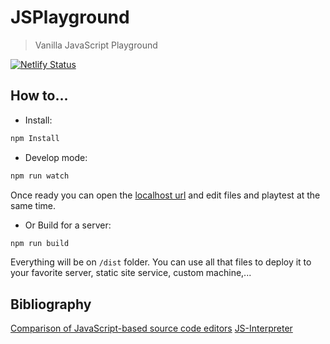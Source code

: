 # JSPlayground

> Vanilla JavaScript Playground

[![Netlify Status](https://api.netlify.com/api/v1/badges/06a0e5a8-9503-47fe-ae2c-af397e21b604/deploy-status)](https://app.netlify.com/sites/starlit-lily-b00e81/deploys)

## How to...

* Install:

```sh
npm Install
```

* Develop mode:

```sh
npm run watch
```

Once ready you can open the [localhost url](http://localhost:1234) and edit
files and playtest at the same time.

* Or Build for a server:

```sh
npm run build
```

Everything will be on `/dist` folder. You can use all that files to deploy it to
your favorite server, static site service, custom machine,...

## Bibliography

[Comparison of JavaScript-based source code editors](https://en.wikipedia.org/wiki/Comparison_of_JavaScript-based_source_code_editors)
[JS-Interpreter](https://github.com/NeilFraser/JS-Interpreter)
